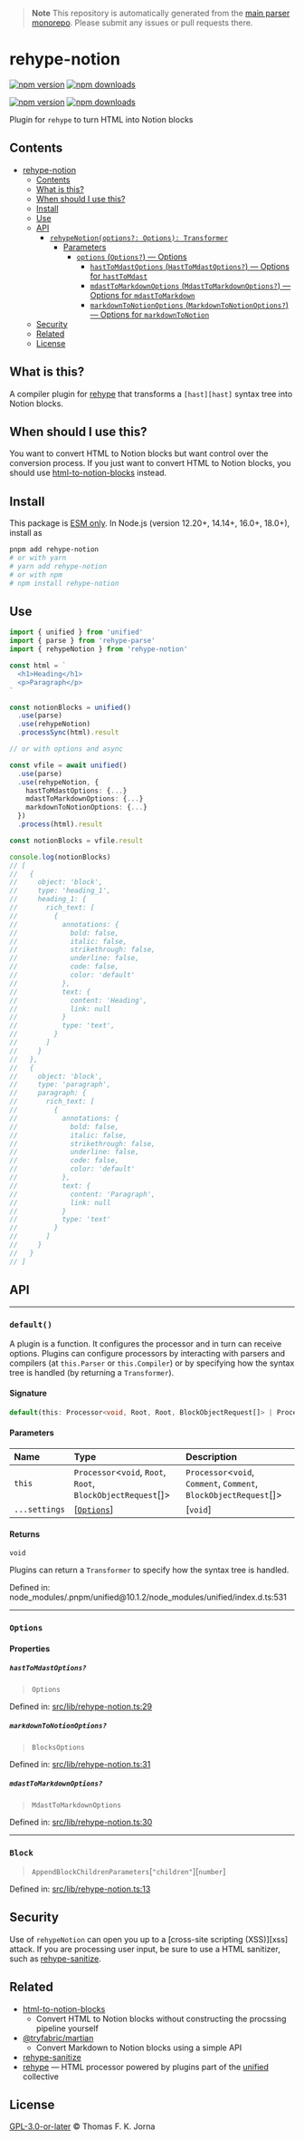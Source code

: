> **Note**
> This repository is automatically generated from the [main parser monorepo](https://github.com/TrialAndErrorOrg/parsers). Please submit any issues or pull requests there.

# rehype-notion

[![npm version](https://badge.fury.io/js/rehype-notion.svg)](https://badge.fury.io/js/rehype-notion) [![npm downloads](https://img.shields.io/npm/dm/rehype-notion.svg)](https://www.npmjs.com/package/rehype-notion)

[![npm version](https://img.shields.io/npm/v/rehype-notion.svg)](https://www.npmjs.com/package/rehype-notion)
[![npm downloads](https://img.shields.io/npm/dm/rehype-notion.svg)](https://www.npmjs.com/package/rehype-notion)

Plugin for `rehype` to turn HTML into Notion blocks

## Contents

*   [rehype-notion](#rehype-notion)
    *   [Contents](#contents)
    *   [What is this?](#what-is-this)
    *   [When should I use this?](#when-should-i-use-this)
    *   [Install](#install)
    *   [Use](#use)
    *   [API](#api)
        *   [`rehypeNotion(options?: Options): Transformer`](#rehypenotionoptions-options-transformer)
            *   [Parameters](#parameters)
                *   [`options` (`Options?`) — Options](#options-options--options)
                    *   [`hastToMdastOptions` (`HastToMdastOptions?`) — Options for `hastToMdast`](#hasttomdastoptions-hasttomdastoptions--options-for-hasttomdast)
                    *   [`mdastToMarkdownOptions` (`MdastToMarkdownOptions?`) — Options for `mdastToMarkdown`](#mdasttomarkdownoptions-mdasttomarkdownoptions--options-for-mdasttomarkdown)
                    *   [`markdownToNotionOptions` (`MarkdownToNotionOptions?`) — Options for `markdownToNotion`](#markdowntonotionoptions-markdowntonotionoptions--options-for-markdowntonotion)
    *   [Security](#security)
    *   [Related](#related)
    *   [License](#license)

## What is this?

A compiler plugin for [rehype][rehype] that transforms a `[hast][hast]` syntax tree into Notion blocks.

## When should I use this?

You want to convert HTML to Notion blocks but want control over the conversion process. If you just want to convert HTML to Notion blocks, you should use [html-to-notion-blocks][html-to-notion-blocks] instead.

## Install

This package is [ESM only](https://gist.github.com/sindresorhus/a39789f98801d908bbc7ff3ecc99d99c). In Node.js (version 12.20+, 14.14+, 16.0+, 18.0+), install as

```bash
pnpm add rehype-notion
# or with yarn
# yarn add rehype-notion
# or with npm
# npm install rehype-notion
```

## Use

```ts
import { unified } from 'unified'
import { parse } from 'rehype-parse'
import { rehypeNotion } from 'rehype-notion'

const html = `
  <h1>Heading</h1>
  <p>Paragraph</p>
`

const notionBlocks = unified()
  .use(parse)
  .use(rehypeNotion)
  .processSync(html).result

// or with options and async

const vfile = await unified()
  .use(parse)
  .use(rehypeNotion, {
    hastToMdastOptions: {...}
    mdastToMarkdownOptions: {...}
    markdownToNotionOptions: {...}
  })
  .process(html).result

const notionBlocks = vfile.result

console.log(notionBlocks)
// [
//   {
//     object: 'block',
//     type: 'heading_1',
//     heading_1: {
//       rich_text: [
//         {
//           annotations: {
//             bold: false,
//             italic: false,
//             strikethrough: false,
//             underline: false,
//             code: false,
//             color: 'default'
//           },
//           text: {
//             content: 'Heading',
//             link: null
//           }
//           type: 'text',
//         }
//       ]
//     }
//   },
//   {
//     object: 'block',
//     type: 'paragraph',
//     paragraph: {
//       rich_text: [
//         {
//           annotations: {
//             bold: false,
//             italic: false,
//             strikethrough: false,
//             underline: false,
//             code: false,
//             color: 'default'
//           },
//           text: {
//             content: 'Paragraph',
//             link: null
//           }
//           type: 'text'
//         }
//       ]
//     }
//   }
// ]
```

## API

***

### `default()`

A plugin is a function.
It configures the processor and in turn can receive options.
Plugins can configure processors by interacting with parsers and compilers
(at `this.Parser` or `this.Compiler`) or by specifying how the syntax tree
is handled (by returning a `Transformer`).

#### Signature

```ts
default(this: Processor<void, Root, Root, BlockObjectRequest[]> | Processor<void, Comment, Comment, BlockObjectRequest[]> | Processor<void, DocType, DocType, BlockObjectRequest[]> | Processor<void, Element, Element, BlockObjectRequest[]> | Processor<void, Text, Text, BlockObjectRequest[]>, ...settings: [Options] | [void] | []): void;
```

#### Parameters

| Name | Type | Description |
| :------ | :------ | :------ |
| `this` | `Processor`<`void`, `Root`, `Root`, `BlockObjectRequest`[]> | `Processor`<`void`, `Comment`, `Comment`, `BlockObjectRequest`[]> | `Processor`<`void`, `DocType`, `DocType`, `BlockObjectRequest`[]> | `Processor`<`void`, `Element`, `Element`, `BlockObjectRequest`[]> | `Processor`<`void`, `Text`, `Text`, `BlockObjectRequest`[]> | - |
| `...settings` | [[`Options`](modules.md#options)] | [`void`] | [] | Configuration for plugin.   Plugins typically receive one options object, but could receive other and   more values.   Users can also pass a boolean instead of settings: `true` (to turn   a plugin on) or `false` (to turn a plugin off).   When a plugin is turned off, it won’t be called.    When creating your own plugins, please accept only a single object!   It allows plugins to be reconfigured and it helps users to know that every   plugin accepts one options object. |

#### Returns

`void`

Plugins can return a `Transformer` to specify how the syntax tree is
handled.

Defined in:  node\_modules/.pnpm/unified\@10.1.2/node\_modules/unified/index.d.ts:531

***

### `Options`

#### Properties

##### `hastToMdastOptions?`

> `Options`

Defined in:  [src/lib/rehype-notion.ts:29](https://github.com/TrialAndErrorOrg/parsers/blob/main/libs/notion/rehype-notion/src/lib/rehype-notion.ts#L29)

##### `markdownToNotionOptions?`

> `BlocksOptions`

Defined in:  [src/lib/rehype-notion.ts:31](https://github.com/TrialAndErrorOrg/parsers/blob/main/libs/notion/rehype-notion/src/lib/rehype-notion.ts#L31)

##### `mdastToMarkdownOptions?`

> `MdastToMarkdownOptions`

Defined in:  [src/lib/rehype-notion.ts:30](https://github.com/TrialAndErrorOrg/parsers/blob/main/libs/notion/rehype-notion/src/lib/rehype-notion.ts#L30)

***

### `Block`

> `AppendBlockChildrenParameters`[`"children"`][`number`]

Defined in:  [src/lib/rehype-notion.ts:13](https://github.com/TrialAndErrorOrg/parsers/blob/main/libs/notion/rehype-notion/src/lib/rehype-notion.ts#L13)

## Security

Use of `rehypeNotion` can open you up to a [cross-site scripting (XSS)][xss] attack. If you are processing user input, be sure to use a HTML sanitizer, such as [rehype-sanitize][rehype-sanitize].

## Related

*   [html-to-notion-blocks][html-to-notion-blocks]
    *   Convert HTML to Notion blocks without constructing the procssing pipeline yourself
*   [@tryfabric/martian](https://github.com/@tryfabric/martian)
    *   Convert Markdown to Notion blocks using a simple API
*   [rehype-sanitize][rehype-sanitize]
*   [rehype][rehype]
    — HTML processor powered by plugins part of the [unified][unified] collective

## License

[GPL-3.0-or-later](LICENSE) © Thomas F. K. Jorna

[unified]: https://unifiedjs.com

[unifiedgh]: https://github.com/unifiedjs/unified

[xast-from-xml]: https://github.com/syntax-tree/xast-util-from-xml

[rehype]: https://github.com/rehypejs/rehype

[rejour]: https://github.com/TrialAndErrorOrg/parsers/tree/main/libs/rejour

[rejour-parse]: https://github.com/TrialAndErrorOrg/parsers/tree/main/libs/rejour/rejour-parse

[rejour-stringify]: https://github.com/TrialAndErrorOrg/parsers/tree/main/libs/rejour/rejour-stringify

[rejour-move-abstract]: https://github.com/TrialAndErrorOrg/parsers/tree/main/libs/rejour/rejour-move-abstract

[rejour-meta]: https://github.com/TrialAndErrorOrg/parsers/tree/main/libs/rejour/rejour-meta

[rejour-relatex]: https://github.com/TrialAndErrorOrg/parsers/tree/main/libs/rejour/rejour-relatex

[relatex]: https://github.com/TrialAndErrorOrg/parsers/tree/main/libs/relatex

[relatex-parse]: https://github.com/TrialAndErrorOrg/parsers/tree/main/libs/relatex/relatex-parse

[jast]: https://github.com/TrialAndErrorOrg/parsers/tree/main/libs/rejour/jast

[jast-util-to-texast]: https://github.com/TrialAndErrorOrg/parsers/tree/main/libs/rejour/jast-util-to-texast

[jastscript]: https://github.com/TrialAndErrorOrg/parsers/tree/main/libs/rejour/jastscript

[texast]: https://github.com/TrialAndErrorOrg/parsers/tree/main/libs/relatex/texast

[texast-util-to-latex]: https://github.com/TrialAndErrorOrg/parsers/tree/main/libs/relatex/texast-util-to-latex

[hast]: https://github.com/syntax-tree/hast

[xast]: https://github.com/syntax-tree/xast

[mdast]: https://github.com/syntax-tree/mdast

[mdast-markdown]: https://github.com/syntax-tree/mdast-util-to-markdown

[latex-utensils]: https://github.com/tamuratak/latex-utensils

[latexjs]: https://github.com/latexjs/latexjs

[reoff]: https://github.com/TrialAndErrorOrg/parsers/tree/main/libs/reoff

[reoff-parse]: https://github.com/TrialAndErrorOrg/parsers/tree/main/libs/reoff/reoff-parse

[reoff-rejour]: https://github.com/TrialAndErrorOrg/parsers/tree/main/libs/reoff/reoff-rejour

[ooxast]: https://github.com/TrialAndErrorOrg/parsers/tree/main/libs/ooxast/ooxast

[ooxast]: https://github.com/TrialAndErrorOrg/parsers/tree/main/libs/ooxast/ooxast-util-to-jast

[rehype-notion]: https://github.com/TrialAndErrorOrg/parsers/tree/main/libs/notion/rehype-notion

[html-to-notion-blocks]: https://github.com/TrialAndErrorOrg/parsers/tree/main/libs/notion/html-to-notion-blocks

[rehype-sanitize]: https://github.com/rehypejs/rehype-sanitize
